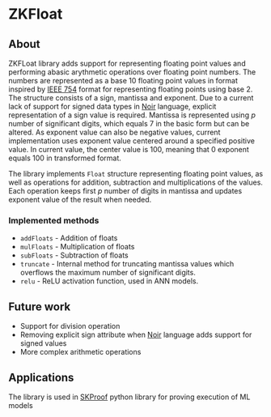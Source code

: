 # ZKFloat
## About
ZKFLoat library adds support for representing floating point values and performing abasic arythmetic operations over floating point numbers. The numbers are represented as a base 10 floating point values in format inspired by [IEEE 754](https://standards.ieee.org/ieee/754/6210/) format for representing floating points using base 2. The structure consists of a sign, mantissa and exponent. Due to a current lack of support for signed data types in [Noir](https://noir-lang.org/) language, explicit representation of a sign value is required. Mantissa is represented using <i>p</i> number of significant digits, which equals 7 in the basic form but can be altered. As exponent value can also be negative values, current implementation uses exponent value centered around a specified positive value. In current value, the center value is 100, meaning that 0 exponent equals 100 in transformed format.

The library implements `Float` structure representing floating point values, as well as operations for addition, subtraction and multiplications of the values. Each operation keeps first <i>p</i> number of digits in mantissa and updates exponent value of the result when needed.

### Implemented methods
- `addFloats` - Addition of floats
- `mulFloats` - Multiplication of floats
- `subFloats` - Subtraction of floats
- `truncate` - Internal method for truncating mantissa values which overflows the 
maximum number of significant digits.
- `relu` - ReLU activation function, used in ANN models.

## Future work
- Support for division operation
- Removing explicit sign attribute when [Noir](https://noir-lang.org/) language adds support for signed values
- More complex arithmetic operations

## Applications
The library is used in [SKProof](https://github.com/0x3327/skproof) python library for proving execution of ML models